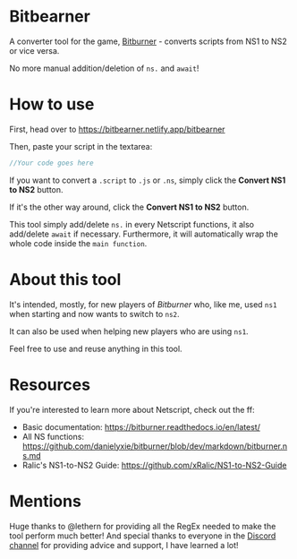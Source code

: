 # Bitbearner
 A converter tool for the game, [Bitburner](https://danielyxie.github.io/bitburner/) - converts scripts from NS1 to NS2 or vice versa.

No more manual addition/deletion of `ns.` and `await`!

 # How to use
First, head over to https://bitbearner.netlify.app/bitbearner

Then, paste your script in the textarea:
```js
//Your code goes here
```
If you want to convert a `.script` to `.js` or `.ns`, simply click the <b>Convert NS1 to NS2</b> button.

If it's the other way around, click the <b>Convert NS1 to NS2</b> button.

This tool simply add/delete `ns.` in every Netscript functions, it also add/delete `await` if necessary. Furthermore, it will automatically wrap the whole code inside the `main function`.

# About this tool
It's intended, mostly, for new players of <em>Bitburner</em> who, like me, used `ns1` when starting and now wants to switch to `ns2`.

It can also be used when helping new players who are using `ns1`.

Feel free to use and reuse anything in this tool.

# Resources
If you're interested to learn more about Netscript, check out the ff:
- Basic documentation: https://bitburner.readthedocs.io/en/latest/
- All NS functions:   https://github.com/danielyxie/bitburner/blob/dev/markdown/bitburner.ns.md
- Ralic's NS1-to-NS2 Guide: https://github.com/xRalic/NS1-to-NS2-Guide

# Mentions
Huge thanks to @lethern for providing all the RegEx needed to make the tool perform much better!
And special thanks to everyone in the [Discord channel](https://discord.gg/TFc3hKD) for providing advice and support, I have learned a lot!